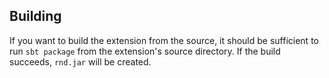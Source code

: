 ## Building

If you want to build the extension from the source, it should be sufficient to run `sbt package` from the extension's source directory. If the build succeeds, `rnd.jar` will be created.
